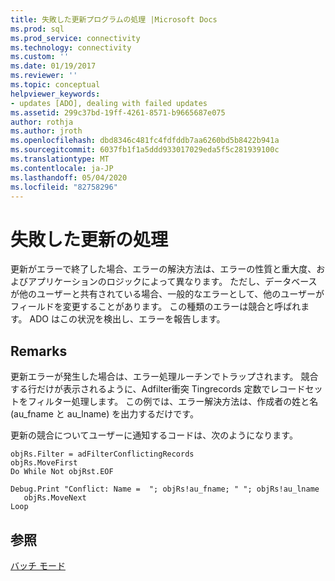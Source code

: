 ```yaml
---
title: 失敗した更新プログラムの処理 |Microsoft Docs
ms.prod: sql
ms.prod_service: connectivity
ms.technology: connectivity
ms.custom: ''
ms.date: 01/19/2017
ms.reviewer: ''
ms.topic: conceptual
helpviewer_keywords:
- updates [ADO], dealing with failed updates
ms.assetid: 299c37bd-19ff-4261-8571-b9665687e075
author: rothja
ms.author: jroth
ms.openlocfilehash: dbd8346c481fc4fdfddb7aa6260bd5b8422b941a
ms.sourcegitcommit: 6037fb1f1a5ddd933017029eda5f5c281939100c
ms.translationtype: MT
ms.contentlocale: ja-JP
ms.lasthandoff: 05/04/2020
ms.locfileid: "82758296"
---
```

# <a name="dealing-with-failed-updates"></a>失敗した更新の処理
更新がエラーで終了した場合、エラーの解決方法は、エラーの性質と重大度、およびアプリケーションのロジックによって異なります。 ただし、データベースが他のユーザーと共有されている場合、一般的なエラーとして、他のユーザーがフィールドを変更することがあります。 この種類のエラーは競合と呼ばれます。 ADO はこの状況を検出し、エラーを報告します。  
  
## <a name="remarks"></a>Remarks  
 更新エラーが発生した場合は、エラー処理ルーチンでトラップされます。 競合する行だけが表示されるように、Adfilter衝突 Tingrecords 定数でレコードセットをフィルター処理します。 この例では、エラー解決方法は、作成者の姓と名 (au_fname と au_lname) を出力するだけです。  
  
 更新の競合についてユーザーに通知するコードは、次のようになります。  
  
```  
objRs.Filter = adFilterConflictingRecords  
objRs.MoveFirst  
Do While Not objRst.EOF  
   Debug.Print "Conflict: Name =  "; objRs!au_fname; " "; objRs!au_lname  
   objRs.MoveNext  
Loop  
```  
  
## <a name="see-also"></a>参照  
 [バッチ モード](../../../ado/guide/data/batch-mode.md)
